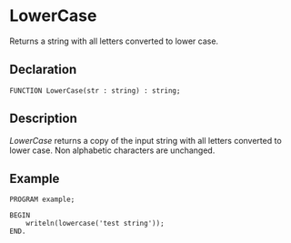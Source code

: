 # LowerCase

Returns a string with all letters converted to lower case.

## Declaration

    FUNCTION LowerCase(str : string) : string;

## Description

*LowerCase* returns a copy of the input string with all letters converted
to lower case. Non alphabetic characters are unchanged.

## Example ##

```
PROGRAM example;

BEGIN
    writeln(lowercase('test string'));
END.
```
